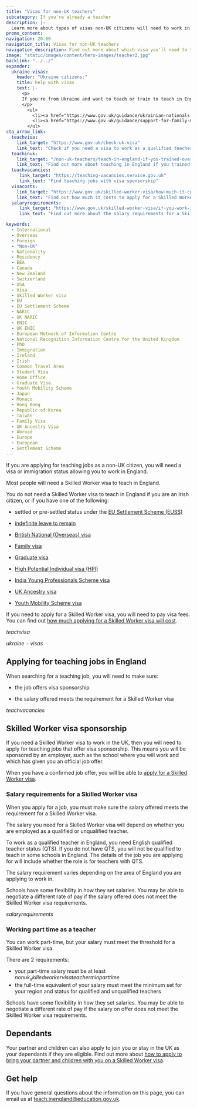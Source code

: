 ```yaml
---
title: "Visas for non-UK teachers"
subcategory: If you're already a teacher
description: |-
  Learn more about types of visas non-UK citizens will need to work in England, and how to apply.
promo_content:
navigation: 20.60
navigation_title: Visas for non-UK teachers
navigation_description: Find out more about which visa you'll need to teach in England and how to apply.
image: "static/images/content/hero-images/teacher2.jpg"
backlink: "../../"
expander:
  ukraine-visas:
    header: "Ukraine citizens:"
    title: help with visas
    text: |-
      <p>
      If you're from Ukraine and want to teach or train to teach in England, you can check visa support for:
      </p>
        <ul>
          <li><a href="https://www.gov.uk/guidance/ukrainian-nationals-in-the-uk-visa-support">Ukrainian nationals in the UK</a></li>
          <li><a href="https://www.gov.uk/guidance/support-for-family-members-of-british-nationals-in-ukraine-and-ukrainian-nationals-in-ukraine-and-the-uk">Ukrainian nationals outside of the UK</a></li>
        </ul>
cta_arrow_link:
  teachvisa:
    link_target: "https://www.gov.uk/check-uk-visa"
    link_text: "Check if you need a visa to work as a qualified teacher in England"
  teachinuk: 
    link_target: "/non-uk-teachers/teach-in-england-if-you-trained-overseas" 
    link_text: "Find out more about teaching in England if you trained outside the UK"
  teachvacancies:
     link_target: "https://teaching-vacancies.service.gov.uk" 
     link_text: "Find teaching jobs with visa sponsorship"
  visacosts:
    link_target: "https://www.gov.uk/skilled-worker-visa/how-much-it-costs"
    link_text: "Find out how much it costs to apply for a Skilled Worker visa"
  salaryrequirements: 
     link_target: "https://www.gov.uk/skilled-worker-visa/if-you-work-in-healthcare-or-education"
     link_text: "Find out more about the salary requirements for a Skilled Worker visa"

keywords:
  - International
  - Overseas
  - Foreign
  - "Non-UK"
  - Nationality
  - Residency
  - EEA
  - Canada
  - New Zealand
  - Switzerland
  - USA
  - Visa
  - Skilled Worker visa
  - EU
  - EU Settlement Scheme
  - NARIC
  - UK NARIC
  - ENIC
  - UK ENIC
  - European Network of Information Centre
  - National Recognition Information Centre for the United Kingdom
  - PhD
  - Immigration
  - Ireland
  - Irish
  - Common Travel Area
  - Student Visa
  - Home Office
  - Graduate Visa
  - Youth Mobility Scheme
  - Japan
  - Monaco
  - Hong Kong
  - Republic of Korea
  - Taiwan
  - Family Visa
  - UK Ancestry Visa
  - Abroad
  - Europe
  - European
  - Settlement Scheme
---
```


If you are applying for teaching jobs as a non-UK citizen, you will need a visa or immigration status allowing you to work in England.

Most people will need a Skilled Worker visa to teach in England. 

You do not need a Skilled Worker visa to teach in England if you are an Irish citizen, or if you have one of the following: 

* settled or pre-settled status under the [EU Settlement Scheme (EUSS)](https://www.gov.uk/settled-status-eu-citizens-families)

* [indefinite leave to remain](https://www.gov.uk/guidance/indefinite-leave-to-remain-in-the-uk) 

* [British National (Overseas) visa](https://www.gov.uk/british-national-overseas-bno-visa) 

* [Family visa](https://www.gov.uk/uk-family-visa) 

* [Graduate visa](https://www.gov.uk/graduate-visa) 

* [High Potential Individual visa (HPI)](https://www.gov.uk/high-potential-individual-visa)

* [India Young Professionals Scheme visa](https://www.gov.uk/india-young-professionals-scheme-visa) 

* [UK Ancestry visa](https://www.gov.uk/ancestry-visa) 

* [Youth Mobility Scheme visa](https://www.gov.uk/youth-mobility) 

If you need to apply for a Skilled Worker visa, you will need to pay visa fees. You can find out [how much applying for a Skilled Worker visa will cost](https://www.gov.uk/skilled-worker-visa/how-much-it-costs).

$teachvisa$

$ukraine-visas$

## Applying for teaching jobs in England 

When searching for a teaching job, you will need to make sure: 

* the job offers visa sponsorship 

* the salary offered meets the requirement for a Skilled Worker visa 

$teachvacancies$

## Skilled Worker visa sponsorship

If you need a Skilled Worker visa to work in the UK, then you will need to apply for teaching jobs that offer visa sponsorship. This means you will be sponsored by an employer, such as the school where you will work and which has given you an official job offer.  

When you have a confirmed job offer, you will be able to [apply for a Skilled Worker visa](https://www.gov.uk/skilled-worker-visa). 


### Salary requirements for a Skilled Worker visa

When you apply for a job, you must make sure the salary offered meets the requirement for a Skilled Worker visa.  

The salary you need for a Skilled Worker visa will depend on whether you are employed as a qualified or unqualified teacher.  

To work as a qualified teacher in England, you need English qualified teacher status (QTS). If you do not have QTS, you will not be qualified to teach in some schools in England. The details of the job you are applying for will include whether the role is for teachers with QTS.  

The salary requirement varies depending on the area of England you are applying to work in.  

Schools have some flexibility in how they set salaries. You may be able to negotiate a different rate of pay if the salary offered does not meet the Skilled Worker visa requirements. 

$salaryrequirements$

### Working part time as a teacher

You can work part-time, but your salary must meet the threshold for a Skilled Worker visa. 

There are 2 requirements:

* your part-time salary must be at least $nonuk_skilledworkervisateacherminparttime$
* the full-time equivalent of your salary must meet the minimum set for your region and status for qualified and unqualified teachers

Schools have some flexibility in how they set salaries. You may be able to negotiate a different rate of pay if the salary on offer does not meet the Skilled Worker visa requirements.

## Dependants

Your partner and children can also apply to join you or stay in the UK as your dependants if they are eligible. Find out more about [how to apply to bring your partner and children with you on a Skilled Worker visa](https://www.gov.uk/skilled-worker-visa/your-partner-and-children).

## Get help

If you have general questions about the information on this page, you can email us at teach.inengland@education.gov.uk.